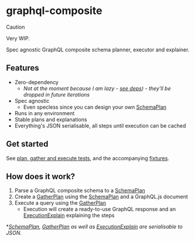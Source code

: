 # graphql-composite

> [!CAUTION]
> Very WIP.

Spec agnostic GraphQL composite schema planner, executor and explainer.

## Features

- Zero-dependency
  - _Not at the moment because I am lazy - [see deps](/package.json)) - they'll be dropped in future iterations_
- Spec agnostic
  - Even specless since you can design your own [SchemaPlan](/src/schemaPlan.ts#SchemaPlan)
- Runs in any environment
- Stable plans and explanations
- Everything's JSON serialisable, all steps until execution can be cached

## Get started

See [plan, gather and execute tests](/tests/planGatherAndExecute.test.ts), and the accompanying [fixtures](/tests/fixtures).

## How does it work?

1. Parse a GraphQL composite schema to a [SchemaPlan](/src/schemaPlan.ts#SchemaPlan)
1. Create a [GatherPlan](/src/gather.ts#GatherPlan) using the [SchemaPlan](/src/schemaPlan.ts#SchemaPlan) and a GraphQL.js document
1. Execute a query using the [GatherPlan](/src/gather.ts#GatherPlan)
   - Execution will create a ready-to-use GraphQL response and an [ExecutionExplain](/src/execute.ts#ExecutionExplain) explaining the steps

\*_[SchemaPlan](/src/schemaPlan.ts#SchemaPlan), [GatherPlan](/src/gather.ts#GatherPlan) as well as [ExecutionExplain](/src/execute.ts#ExecutionExplain) are serialisable to JSON._
